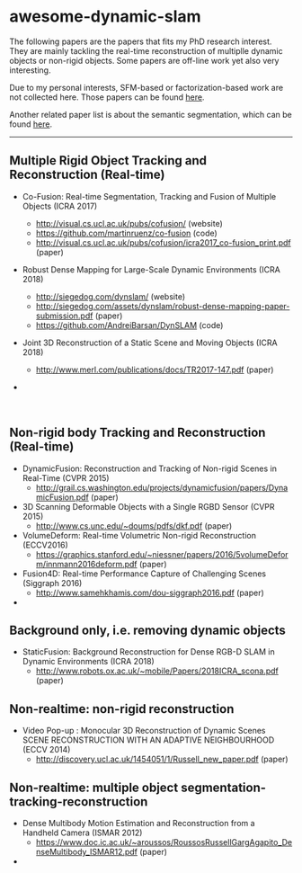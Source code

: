 # awesome-dynamic-slam

The following papers are the papers that fits my PhD research interest. They are mainly tackling the real-time reconstruction of multiplle dynamic objects or non-rigid objects. Some papers are off-line work yet also very interesting.

Due to my personal interests, SFM-based or factorization-based work are not collected here. Those papers can be found [here](https://github.com/openMVG/awesome_3DReconstruction_list).

Another related paper list is about the semantic segmentation, which can be found [here](https://github.com/mrgloom/awesome-semantic-segmentation).



------



## Multiple Rigid Object Tracking and Reconstruction (Real-time)

- Co-Fusion: Real-time Segmentation, Tracking and Fusion of Multiple Objects (ICRA 2017)
  - http://visual.cs.ucl.ac.uk/pubs/cofusion/ (website)
  - https://github.com/martinruenz/co-fusion (code)
  - http://visual.cs.ucl.ac.uk/pubs/cofusion/icra2017_co-fusion_print.pdf (paper)


- Robust Dense Mapping for Large-Scale Dynamic Environments (ICRA 2018)

  - http://siegedog.com/dynslam/ (website)
  - http://siegedog.com/assets/dynslam/robust-dense-mapping-paper-submission.pdf (paper)
  - https://github.com/AndreiBarsan/DynSLAM (code)

- Joint 3D Reconstruction of a Static Scene and Moving Objects (ICRA 2018)

  - http://www.merl.com/publications/docs/TR2017-147.pdf (paper)

- ​

  ​

## Non-rigid body Tracking and Reconstruction (Real-time)

- DynamicFusion: Reconstruction and Tracking of Non-rigid Scenes in Real-Time (CVPR 2015)
  - http://grail.cs.washington.edu/projects/dynamicfusion/papers/DynamicFusion.pdf (paper)
- 3D Scanning Deformable Objects with a Single RGBD Sensor (CVPR 2015)
  - http://www.cs.unc.edu/~doums/pdfs/dkf.pdf (paper)
- VolumeDeform: Real-time Volumetric Non-rigid Reconstruction (ECCV2016)
  - https://graphics.stanford.edu/~niessner/papers/2016/5volumeDeform/innmann2016deform.pdf (paper)
- Fusion4D: Real-time Performance Capture of Challenging Scenes (Siggraph 2016)
  - http://www.samehkhamis.com/dou-siggraph2016.pdf (paper) 
- ​



## Background only, i.e. removing dynamic objects

- StaticFusion: Background Reconstruction for Dense RGB-D SLAM in Dynamic Environments (ICRA 2018)
  - http://www.robots.ox.ac.uk/~mobile/Papers/2018ICRA_scona.pdf (paper)



## Non-realtime: non-rigid reconstruction

- Video Pop-up : Monocular 3D Reconstruction of Dynamic Scenes SCENE RECONSTRUCTION WITH AN ADAPTIVE NEIGHBOURHOOD (ECCV 2014)
  - http://discovery.ucl.ac.uk/1454051/1/Russell_new_paper.pdf (paper)



## Non-realtime: multiple object segmentation-tracking-reconstruction

- Dense Multibody Motion Estimation and Reconstruction from a Handheld Camera (ISMAR 2012)
  - https://www.doc.ic.ac.uk/~aroussos/RoussosRussellGargAgapito_DenseMultibody_ISMAR12.pdf (paper)
- ​
